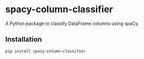 # spacy-column-classifier

A Python package to classify DataFrame columns using spaCy.

## Installation

```bash
pip install spacy-column-classifier